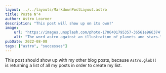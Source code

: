 ```yaml
---
layout: ../../layouts/MarkdownPostLayout.astro
title: Poste N°4
author: Astro Learner
description: "This post will show up on its own!"
image:
    url: "https://images.unsplash.com/photo-1706401795357-36561e966374?crop=entropy&cs=tinysrgb&fit=max&fm=jpg&ixid=M3w0MDY2NDd8MHwxfGFsbHwxMTI5M3x8fHx8fHx8MTczMTY4MDMzOHw&ixlib=rb-4.0.3&q=80&w=400"
    alt: "The word astro against an illustration of planets and stars."
pubDate: 2022-08-08
tags: ["astro", "successes"]
---
```

This post should show up with my other blog posts, because `Astro.glob()` is returning a list of all my posts in order to create my list.